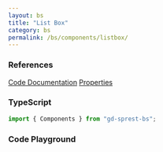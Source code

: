 ```yaml
---
layout: bs
title: "List Box"
category: bs
permalink: /bs/components/listbox/
---
```


### References

<div class="bs">
    <div class="list-group">
        <a class="list-group-item list-group-item-action" href="/sprest-bs/modules/components_components.html#ListBox">Code Documentation</a>
        <a class="list-group-item list-group-item-action" href="/sprest-bs/modules/components_components.IListBoxProps.html">Properties</a>
    </div>
</div>

### TypeScript

```ts
import { Components } from "gd-sprest-bs";
```

### Code Playground

<div id="playground" class="bs"></div>
<script type="text/javascript">
    // Wait for the page to load
    window.addEventListener("load", function() {
        // Create the code editor
        var editor = CodeEditor(document.getElementById("playground"), true, [
            '// Create the list box',
            'Components.ListBox({',
            '\tel: app,',
            '\tlabel: "Colors",',
            '\tplaceholder: "Search Colors",',
            '\titems: [',
            '\t\t{ text: "Red", value: "red" },',
            '\t\t{ text: "Blue", value: "blue" },',
            '\t\t{ text: "Green", value: "green" },',
            '\t\t{ text: "Purple", value: "purple" },',
            '\t\t{ text: "Brown", value: "brown" },',
            '\t\t{ text: "Yellow", value: "yellow" },',
            '\t\t{ text: "Orange", value: "orange" }',
            '\t]',
            '});'
        ].join('\n'));
    });
</script>